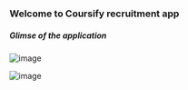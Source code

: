 ### Welcome to Coursify recruitment app

##### Glimse of the application

![image](https://github.com/ups1610/coursify_recruitment_webapp/assets/75423160/aef32f1e-9d12-4327-b050-8a35a73d28dc)

![image](https://github.com/ups1610/coursify_recruitment_webapp/assets/75423160/c11a8050-d178-4bbd-856f-5f52b0765715)


